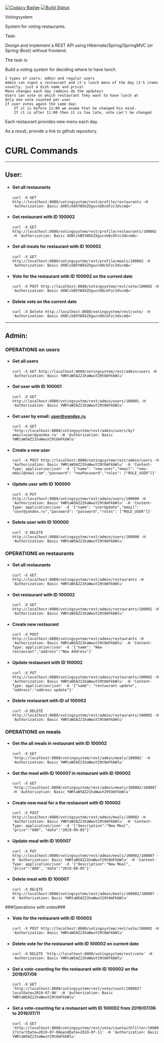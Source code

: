 [![Codacy Badge](https://api.codacy.com/project/badge/Grade/d01ecd9edb7e49a7b16cd0dff20d7e74)](https://www.codacy.com/app/OlegDemura/votingsystem?utm_source=github.com&amp;utm_medium=referral&amp;utm_content=OlegDemura/votingsystem&amp;utm_campaign=Badge_Grade)
[![Build Status](https://travis-ci.org/OlegDemura/votingsystem.svg?branch=master)](https://travis-ci.org/OlegDemura/votingsystem)

Votingsystem

System for voting restaurants.

Task:

Design and implement a REST API using Hibernate/Spring/SpringMVC (or Spring-Boot) without frontend.

The task is:

Build a voting system for deciding where to have lunch.

    2 types of users: admin and regular users
    Admin can input a restaurant and it's lunch menu of the day (2-5 items usually, just a dish name and price)
    Menu changes each day (admins do the updates)
    Users can vote on which restaurant they want to have lunch at
    Only one vote counted per user
    If user votes again the same day:
        If it is before 11:00 we asume that he changed his mind.
        If it is after 11:00 then it is too late, vote can't be changed

Each restaurant provides new menu each day.

As a result, provide a link to github repository.

# CURL Commands

---
## User:

- #### Get all restaurants
    `curl -X GET http://localhost:8080/votingsystem/rest/profile/restaurants -H 'Authorization: Basic dXNlckB5YW5kZXgucnU6cGFzc3dvcmQ='`

- #### Get restaurant with ID 100002
    `curl -X GET http://localhost:8080/votingsystem/rest/profile/restaurants/100002 -H 'Authorization: Basic dXNlckB5YW5kZXgucnU6cGFzc3dvcmQ='`
    
- #### Get all meals for restaurant with ID 100002
    `curl -X GET http://localhost:8080/votingsystem/rest/profile/meals/100002 -H 'Authorization: Basic dXNlckB5YW5kZXgucnU6cGFzc3dvcmQ='`

- #### Vote for the restaurant with ID 100002 on the current date
    `curl -X POST http://localhost:8080/votingsystem/rest/vote/100002 -H 'Authorization: Basic dXNlckB5YW5kZXgucnU6cGFzc3dvcmQ='`

- #### Delete vote on the current date
    `curl -X Delete http://localhost:8080/votingsystem/rest/vote/ -H 'Authorization: Basic dXNlckB5YW5kZXgucnU6cGFzc3dvcmQ='`

---
## Admin:

###  OPERATIONS on users

- #### Get all users
    `curl -X GET http://localhost:8080/votingsystem/rest/admin/users -H 'Authorization: Basic YWRtaW5AZ21haWwuY29tOmFkbWlu'`
    
- #### Get user with ID 100001
    `curl -X GET http://localhost:8080/votingsystem/rest/admin/users/100001 -H 'Authorization: Basic YWRtaW5AZ21haWwuY29tOmFkbWlu'`    
    
- #### Get user by email: user@yandex.ru
    `curl -X GET 'http://localhost:8080/votingsystem/rest/admin/users/by?email=user@yandex.ru' -H 'Authorization: Basic YWRtaW5AZ21haWwuY29tOmFkbWlu'` 
    
- #### Create a new user
    `curl -X POST http://localhost:8080/votingsystem/rest/admin/users -H 'Authorization: Basic YWRtaW5AZ21haWwuY29tOmFkbWlu' -H 'Content-Type: application/json' -d '{"name": "new-user","email": "new-email@new1.com","password": "newPassword","roles": ["ROLE_USER"]}'`   
    
- #### Update user with ID 100000
    `curl -X PUT http://localhost:8080/votingsystem/rest/admin/users/100000 -H 'Authorization: Basic YWRtaW5AZ21haWwuY29tOmFkbWlu' -H 'Content-Type: application/json' -d '{"name": "userUpdate","email": "user@yandex.ru","password": "password","roles": ["ROLE_USER"]}'`    
    
- #### Delete user with ID 100000
    `curl -X DELETE http://localhost:8080/votingsystem/rest/admin/users/100000 -H 'Authorization: Basic YWRtaW5AZ21haWwuY29tOmFkbWlu'` 
    
    
### OPERATIONS on restaurants    
 
- #### Get all restaurants
    `curl -X GET http://localhost:8080/votingsystem/rest/admin/restaurants -H 'Authorization: Basic YWRtaW5AZ21haWwuY29tOmFkbWlu'`
    
- #### Get restaurant with ID 100002
    `curl -X GET http://localhost:8080/votingsystem/rest/admin/restaurants/100002 -H 'Authorization: Basic YWRtaW5AZ21haWwuY29tOmFkbWlu'`

- #### Create new restaurant
    `curl -X POST http://localhost:8080/votingsystem/rest/admin/restaurants -H 'Authorization: Basic YWRtaW5AZ21haWwuY29tOmFkbWlu' -H 'Content-Type: application/json' -d '{"name": "New restaurant","address":"New Address"}'`

- #### Update restaurant with ID 100002
    `curl -X PUT http://localhost:8080/votingsystem/rest/admin/restaurants/100002 -H 'Authorization: Basic YWRtaW5AZ21haWwuY29tOmFkbWlu' -H 'Content-Type: application/json' -d '{"name": "restaurant update", "address":"address update"}'`

- #### Delete restaurant with ID of 100002
    `curl -X DELETE http://localhost:8080/votingsystem/rest/admin/restaurants/100002 -H 'Authorization: Basic YWRtaW5AZ21haWwuY29tOmFkbWlu'`

### OPERATIONS on meals

- #### Get the all meals in restaurant with ID 100002
    `curl -X GET 'http://localhost:8080/votingsystem/rest/admin/meals/100002' -H 'Authorization: Basic YWRtaW5AZ21haWwuY29tOmFkbWlu'`

- #### Get the meal with ID 100007 in restaurant with ID 100002
    `curl -X GET 'http://localhost:8080/votingsystem/rest/admin/meals/100002/100007 -H 'Authorization: Basic YWRtaW5AZ21haWwuY29tOmFkbWlu'`  

- #### Create new meal for a the restaurant with ID 100002
    `curl -X POST http://localhost:8080/votingsystem/rest/admin/meals/100002 -H 'Authorization: Basic YWRtaW5AZ21haWwuY29tOmFkbWlu' -H 'Content-Type: application/json' -d '{"description":"New Meal", "price":"800", "date":"2019-09-05"}'`

- #### Update meal with ID 100007
    `curl -X PUT http://localhost:8080/votingsystem/rest/admin/meals/100002/100007 -H 'Authorization: Basic YWRtaW5AZ21haWwuY29tOmFkbWlu' -H 'Content-Type: application/json' -d '{"description":"New Meal", "price":"800", "date":"2019-08-05"}'`

- #### Delete meal with ID 100007
    `curl -X DELETE http://localhost:8080/votingsystem/rest/admin/meals/100002/100007 -H 'Authorization: Basic YWRtaW5AZ21haWwuY29tOmFkbWlu'`


###Operations with votes###

- #### Vote for the restaurant with ID 100002
    `curl -X POST http://localhost:8080/votingsystem/rest/vote/100002 -H 'Authorization: Basic YWRtaW5AZ21haWwuY29tOmFkbWlu'`

- #### Delete vote for the restaurant with ID 100002 on current date
    `curl -X DELETE 'http://localhost:8080/votingsystem/rest/vote' -H 'Authorization: Basic YWRtaW5AZ21haWwuY29tOmFkbWlu'`

- #### Get a vote-counting for the restaurant with ID 100002 on the 2019/07/06
    `curl -X GET 'http://localhost:8080/votingsystem/rest/vote/count/100002?localDate=2019-07-06' -H 'Authorization: Basic YWRtaW5AZ21haWwuY29tOmFkbWlu'`

- #### Get a vote-counting for a restaurant with ID 100002 from 2019/07/06 to 2019/07/11
    `curl -X GET 'http://localhost:8080/votingsystem/rest/vote/countwithfilter/100002?startDate=2019-07-06&endDate=2019-07-11' -H 'Authorization: Basic YWRtaW5AZ21haWwuY29tOmFkbWlu'`

